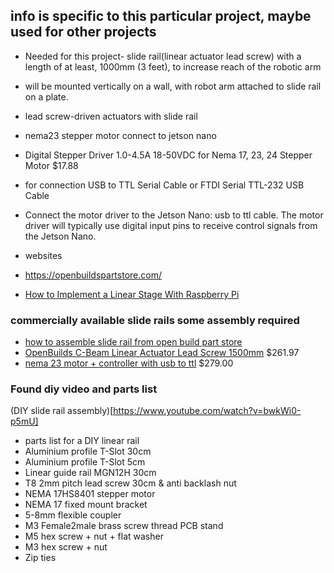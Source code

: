 ## info is specific to this particular project, maybe used for other projects
- Needed for this project- slide rail(linear actuator lead screw) with a length of at least, 1000mm (3 feet), to increase reach of the robotic arm
- will be mounted vertically on a wall, with robot arm attached to slide rail on a plate.
-  lead screw-driven actuators with slide rail
- nema23 stepper motor connect to jetson nano
- Digital Stepper Driver 1.0-4.5A 18-50VDC for Nema 17, 23, 24 Stepper Motor $17.88
- for connection  USB to TTL Serial Cable or FTDI Serial TTL-232 USB Cable

 - Connect the motor driver to the Jetson Nano: usb to ttl cable. The motor driver will typically use digital input pins to receive control signals from the Jetson Nano. 

- websites
 - https://openbuildspartstore.com/
 - [How to Implement a Linear Stage With Raspberry Pi](https://www.digikey.com/en/articles/easy-build-how-to-implement-linear-stage-raspberry-pi-project)


### commercially available slide rails some assembly required

- [how to assemble slide rail from open build part store](https://www.youtube.com/watch?v=56RIplHaoQs&list=PLDeI80MYQtbqZahZvCIcOPhE0wO3RirvY)
- [OpenBuilds C-Beam Linear Actuator Lead Screw 1500mm](https://openbuildspartstore.com/c-beam-tension-xl-linear-actuator-bundle/) $261.97
- [nema 23 motor + controller with usb to ttl](https://excitron.com/secure/?itemid=585&set=x57-40m--nema23-controller-57mm-motor-kit-usb-cables-free-usa-shipping) $279.00 


### Found diy video and parts list
(DIY slide rail assembly)[https://www.youtube.com/watch?v=bwkWi0-p5mU]
- parts list for a DIY linear rail
 - Aluminium profile T-Slot 30cm
 - Aluminium profile T-Slot 5cm
 - Linear guide rail MGN12H 30cm
 - T8 2mm pitch lead screw 30cm & anti backlash nut
 - NEMA 17HS8401 stepper motor
 - NEMA 17 fixed mount bracket
 - 5-8mm flexible coupler
 - M3 Female2male brass screw thread PCB stand
 - M5 hex screw + nut + flat washer
 - M3 hex screw + nut
 - Zip ties